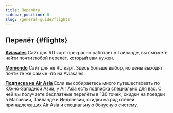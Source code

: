 ```yaml
---
title: Перелёты
sidebar_position: 0
slug: /general-guide/flights
---
```



## Перелёт {#flights}

[**Aviasales**](https://www.aviasales.ru/)
Сайт для RU карт прекрасно работает в Тайланде, вы сможете найти почти любой перелёт, который вам нужен.

[**Momondo**](https://www.momondo.com/)
Сайт для не RU карт. Здесь больше выбор, но цены выходят почти те же самые что на Aviasales.

[**Подписка на Air Asia**](https://www.airasia.com/aa/campaign/en/gb/superplus.html)
Если вы собираетесь много путешествовать по Южно-Западной Азии, у Air Asia есть подписка специально для вас. С ней вы получаете бесплатные перелёты в 130 точек, скидки на поездки в Малайзии, Тайланде и Индонезии, скидки на ряд отелей принадлежащих Air Asia и специальную бонусную систему.